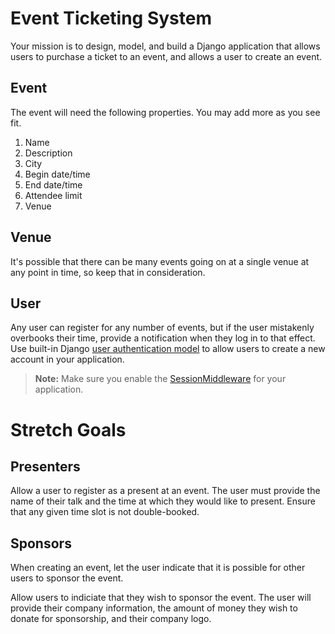 # Event Ticketing System

Your mission is to design, model, and build a Django application that allows users to purchase a ticket to an event, and allows a user to create an event.

## Event

The event will need the following properties. You may add more as you see fit.

1. Name
1. Description
1. City
1. Begin date/time
1. End date/time
1. Attendee limit
1. Venue

## Venue

It's possible that there can be many events going on at a single venue at any point in time, so keep that in consideration.

## User

Any user can register for any number of events, but if the user mistakenly overbooks their time, provide a notification when they log in to that effect. Use built-in Django [user authentication model](https://docs.djangoproject.com/en/1.10/topics/auth/default/#creating-users) to allow users to create a new account in your application.

> **Note:** Make sure you enable the [SessionMiddleware](https://docs.djangoproject.com/en/1.10/topics/http/sessions/) for your application.

# Stretch Goals

## Presenters

Allow a user to register as a present at an event. The user must provide the name of their talk and the time at which they would like to present. Ensure that any given time slot is not double-booked.

## Sponsors

When creating an event, let the user indicate that it is possible for other users to sponsor the event.

Allow users to indiciate that they wish to sponsor the event. The user will provide their company information, the amount of money they wish to donate for sponsorship, and their company logo.